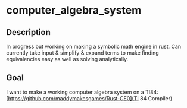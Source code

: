 # computer_algebra_system

## Description
In progress but working on making a symbolic math engine in rust. Can currently take input & simplify & expand terms to make finding equivalencies easy as well as solving analytically.

## Goal
I want to make a working computer algebra system on a TI84: [https://github.com/maddymakesgames/Rust-CE0](TI 84 Compiler)
